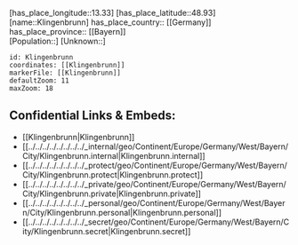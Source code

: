 ﻿---
location: [48.93,13.33] 
mapzoom: [7,12] 
mapmarker: city 
type: City
tags:
- geo/City


SpocWebEntityId: 31490
isDeleted: false
confidential: public

---
[has_place_longitude::13.33] 
[has_place_latitude::48.93] 
[name::Klingenbrunn] 
has_place_country:: [[Germany]]  
has_place_province:: [[Bayern]]  
[Population::] 
[Unknown::] 


```leaflet
id: Klingenbrunn
coordinates: [[Klingenbrunn]] 
markerFile: [[Klingenbrunn]] 
defaultZoom: 11 
maxZoom: 18
```


## Confidential Links & Embeds: 
- [[Klingenbrunn|Klingenbrunn]]  
- [[../../../../../../../../_internal/geo/Continent/Europe/Germany/West/Bayern/City/Klingenbrunn.internal|Klingenbrunn.internal]] 
- [[../../../../../../../../_protect/geo/Continent/Europe/Germany/West/Bayern/City/Klingenbrunn.protect|Klingenbrunn.protect]] 
- [[../../../../../../../../_private/geo/Continent/Europe/Germany/West/Bayern/City/Klingenbrunn.private|Klingenbrunn.private]] 
- [[../../../../../../../../_personal/geo/Continent/Europe/Germany/West/Bayern/City/Klingenbrunn.personal|Klingenbrunn.personal]] 
- [[../../../../../../../../_secret/geo/Continent/Europe/Germany/West/Bayern/City/Klingenbrunn.secret|Klingenbrunn.secret]] 
